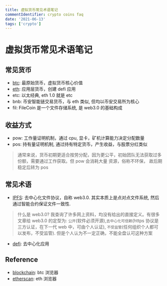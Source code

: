 ```yaml
---
title: 虚拟货币常见术语笔记
commentIdentifier: crypto coins faq
date: '2021-06-13'
tags: ['crypto']
---
```


# 虚拟货币常见术语笔记

## 常见货币

- [btc](https://bitcoin.org/en/): 最原始货币，虚拟货币核心价值
- [eth](https://ethereum.org/en/): 应用层货币，创建 defi 应用
- etc: 以太经典, eth 1.0 就是 etc
- bnb: 币安智能链交易货币，与 eth 类似, 但均以币安交易所为核心
- fil: FileCoin 是一个文件存储系统, 是 web3.0 的基础构成

## 收益方式

- pow: 工作量证明机制，通过 cpu, 显卡，矿机计算能力决定分配数量
- pos: 持有量证明机制, 通过持有特定货币，产生收益，与股票分红类似

> 通常来说，货币初期更适合按劳分配，因为更公平，初始团队无法获取过多份额，需要通过工作获取。但 pow 会消耗大量
> 资源，俗称不环保， 故后期稳定后转为 pos

## 常见术语

- [IPFS](https://github.com/ipfs): 去中心化文件协议，自称 web3.0. 其实本质上是点对点文件系统, 然后通过智能合约保证文件一致性.

> 什么是 web3.0? 我查询了许多网上资料，均没有给出的直接定义。有很多文章给 web3.0 的定型为: `公开`(软件必须开源),`去中心化可信赖`(https 协议是三方认证，在下一代 web 中，可由个人认证), `不受监管`(任何组织个人都可以发布，不受监管).
> 但是个人认为不一定正确，不能全盘认可这种方案

- [defi](https://ethereum.org/en/defi/): 去中心化应用

## Reference

- [blockchain](https://www.blockchain.com/explorer): btc 浏览器
- [etherscan](https://etherscan.io/): eth 浏览器
